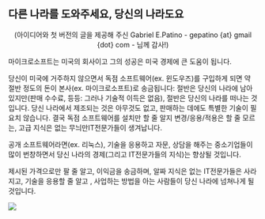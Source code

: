 

<div id="corps">

<h2>﻿다른 나라를 도와주세요, 당신의 나라도요</h2>

<center>(아이디어와 첫 버전의 글을 제공해 주신 Gabriel E.Patino - gepatino {at} gmail {dot} com - 님께 감사!)</center>

마이크로소프트는 미국의 회사이고 그의 성공은 미국 경제에 큰 도움이 됩니다.

당신이 미국에 거주하지 않으면서 독점 소프트웨어(ex. 윈도우즈)를 구입하게 되면 약 절반 정도의 돈이 본사(ex. 마이크로소프트)로 송금됩니다: 절반은 당신의 나라에 남아있지만(판매 수수료, 등등: 그러나 기술적 이득은 없음), 절반은 당신의 나라를 떠나는 것입니다. 당신 나라에서 제조되는 것은 아무것도 없고, 판매하는 데에도 특별한 기술이 필요치 않습니다. 결국 독점 소프트웨어를 설치만 할 줄 알지 변경/응용/적용은 할 줄 모르는, 고급 지식은 없는 무늬만IT전문가들이 생겨납니다.

공개 소프트웨어라면(ex. 리눅스), 기술을 응용하고 자문, 상담을 해주는 중소기업들이 많이 번창하면서 당신 나라의 경제(그리고 IT전문가들의 지식)는 향상될 것입니다.

제시된 가격으로만 팔 줄 알고, 이익금을 송금하며, 알짜 지식은 없는 IT전문가들은 사라지고, 기술을 응용할 줄 알고 , 사업하는 방법을 아는 사람들이 당신 나라에 넘쳐나게 될 것입니다.

<img src="Images/earth.png" />

</div>


